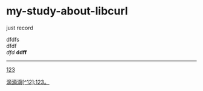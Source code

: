 # my-study-about-libcurl
just record  

dfdfs  
dfdf  
*dfd*
**ddff**
***
<u>123<u>  
  
滴滴滴[^12]:123。
